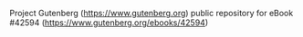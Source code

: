 Project Gutenberg (https://www.gutenberg.org) public repository for eBook #42594 (https://www.gutenberg.org/ebooks/42594)
